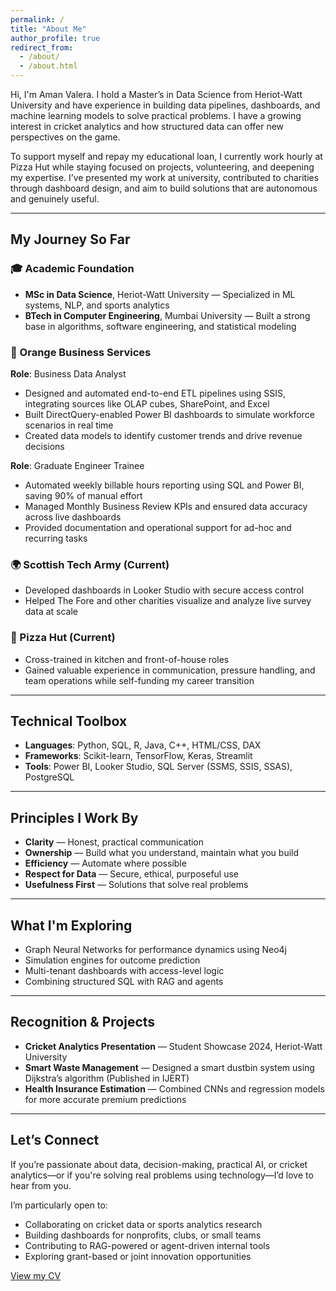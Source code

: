 ```yaml
---
permalink: /
title: "About Me"
author_profile: true
redirect_from: 
  - /about/
  - /about.html
---
```


Hi, I'm Aman Valera. I hold a Master’s in Data Science from Heriot-Watt University and have experience in building data pipelines, dashboards, and machine learning models to solve practical problems. I have a growing interest in cricket analytics and how structured data can offer new perspectives on the game.

To support myself and repay my educational loan, I currently work hourly at Pizza Hut while staying focused on projects, volunteering, and deepening my expertise. I’ve presented my work at university, contributed to charities through dashboard design, and aim to build solutions that are autonomous and genuinely useful.

---

## My Journey So Far

### 🎓 Academic Foundation

- **MSc in Data Science**, Heriot-Watt University — Specialized in ML systems, NLP, and sports analytics  
- **BTech in Computer Engineering**, Mumbai University — Built a strong base in algorithms, software engineering, and statistical modeling

### 💼 Orange Business Services

**Role**: Business Data Analyst  
- Designed and automated end-to-end ETL pipelines using SSIS, integrating sources like OLAP cubes, SharePoint, and Excel  
- Built DirectQuery-enabled Power BI dashboards to simulate workforce scenarios in real time  
- Created data models to identify customer trends and drive revenue decisions  

**Role**: Graduate Engineer Trainee  
- Automated weekly billable hours reporting using SQL and Power BI, saving 90% of manual effort  
- Managed Monthly Business Review KPIs and ensured data accuracy across live dashboards  
- Provided documentation and operational support for ad-hoc and recurring tasks

### 🌍 Scottish Tech Army (Current)

- Developed dashboards in Looker Studio with secure access control  
- Helped The Fore and other charities visualize and analyze live survey data at scale

### 🍕 Pizza Hut (Current)

- Cross-trained in kitchen and front-of-house roles  
- Gained valuable experience in communication, pressure handling, and team operations while self-funding my career transition

---

## Technical Toolbox

- **Languages**: Python, SQL, R, Java, C++, HTML/CSS, DAX  
- **Frameworks**: Scikit-learn, TensorFlow, Keras, Streamlit  
- **Tools**: Power BI, Looker Studio, SQL Server (SSMS, SSIS, SSAS), PostgreSQL  

---

## Principles I Work By

- **Clarity** — Honest, practical communication  
- **Ownership** — Build what you understand, maintain what you build  
- **Efficiency** — Automate where possible  
- **Respect for Data** — Secure, ethical, purposeful use  
- **Usefulness First** — Solutions that solve real problems

---

## What I'm Exploring

- Graph Neural Networks for performance dynamics using Neo4j
- Simulation engines for outcome prediction  
- Multi-tenant dashboards with access-level logic  
- Combining structured SQL with RAG and agents

---

## Recognition & Projects

- **Cricket Analytics Presentation** — Student Showcase 2024, Heriot-Watt University  
- **Smart Waste Management** — Designed a smart dustbin system using Dijkstra’s algorithm (Published in IJERT)  
- **Health Insurance Estimation** — Combined CNNs and regression models for more accurate premium predictions

---

## Let’s Connect

If you’re passionate about data, decision-making, practical AI, or cricket analytics—or if you're solving real problems using technology—I’d love to hear from you.

I’m particularly open to:

- Collaborating on cricket data or sports analytics research  
- Building dashboards for nonprofits, clubs, or small teams  
- Contributing to RAG-powered or agent-driven internal tools  
- Exploring grant-based or joint innovation opportunities

[View my CV](/cv/)
